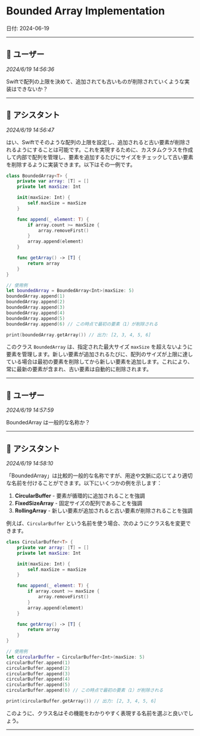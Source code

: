 # Bounded Array Implementation

日付: 2024-06-19

---

## 👤 ユーザー
*2024/6/19 14:56:36*

Swiftで配列の上限を決めて、追加されても古いものが削除されていくような実装はできないか？

---

## 🤖 アシスタント
*2024/6/19 14:56:47*

はい、Swiftでそのような配列の上限を設定し、追加されると古い要素が削除されるようにすることは可能です。これを実現するために、カスタムクラスを作成して内部で配列を管理し、要素を追加するたびにサイズをチェックして古い要素を削除するように実装できます。以下はその一例です。

```swift
class BoundedArray<T> {
    private var array: [T] = []
    private let maxSize: Int

    init(maxSize: Int) {
        self.maxSize = maxSize
    }

    func append(_ element: T) {
        if array.count >= maxSize {
            array.removeFirst()
        }
        array.append(element)
    }

    func getArray() -> [T] {
        return array
    }
}

// 使用例
let boundedArray = BoundedArray<Int>(maxSize: 5)
boundedArray.append(1)
boundedArray.append(2)
boundedArray.append(3)
boundedArray.append(4)
boundedArray.append(5)
boundedArray.append(6) // この時点で最初の要素（1）が削除される

print(boundedArray.getArray()) // 出力: [2, 3, 4, 5, 6]
```

このクラス `BoundedArray` は、指定された最大サイズ `maxSize` を超えないように要素を管理します。新しい要素が追加されるたびに、配列のサイズが上限に達している場合は最初の要素を削除してから新しい要素を追加します。これにより、常に最新の要素が含まれ、古い要素は自動的に削除されます。

---

## 👤 ユーザー
*2024/6/19 14:57:59*

BoundedArray は一般的な名称か？

---

## 🤖 アシスタント
*2024/6/19 14:58:10*

「BoundedArray」は比較的一般的な名称ですが、用途や文脈に応じてより適切な名前を付けることができます。以下にいくつかの例を示します：

1. **CircularBuffer** - 要素が循環的に追加されることを強調
2. **FixedSizeArray** - 固定サイズの配列であることを強調
3. **RollingArray** - 新しい要素が追加されると古い要素が削除されることを強調

例えば、`CircularBuffer` という名前を使う場合、次のようにクラス名を変更できます。

```swift
class CircularBuffer<T> {
    private var array: [T] = []
    private let maxSize: Int

    init(maxSize: Int) {
        self.maxSize = maxSize
    }

    func append(_ element: T) {
        if array.count >= maxSize {
            array.removeFirst()
        }
        array.append(element)
    }

    func getArray() -> [T] {
        return array
    }
}

// 使用例
let circularBuffer = CircularBuffer<Int>(maxSize: 5)
circularBuffer.append(1)
circularBuffer.append(2)
circularBuffer.append(3)
circularBuffer.append(4)
circularBuffer.append(5)
circularBuffer.append(6) // この時点で最初の要素（1）が削除される

print(circularBuffer.getArray()) // 出力: [2, 3, 4, 5, 6]
```

このように、クラス名はその機能をわかりやすく表現する名前を選ぶと良いでしょう。

---
